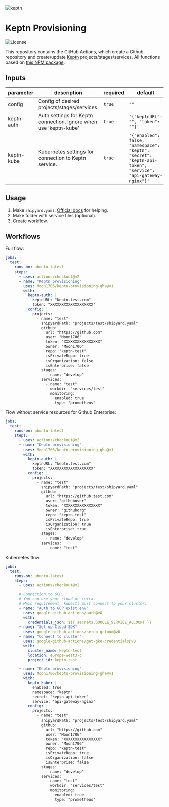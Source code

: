 ![keptn](https://github.com/keptn/keptn/raw/master/assets/keptn.png)

Keptn Provisioning
==================

![License](https://img.shields.io/github/license/Moon1706/keptn-provisioning-gha)

This repository contains the GitHub Actions, which create a Github repository and create/update [Keptn](https://keptn.sh/) projects/stages/services. All functions based on [this NPM package](https://github.com/Moon1706/keptn-provisioning-npm).

Inputs
------

| parameter  | description                                                      | required | default                                                                                                   |
|------------|------------------------------------------------------------------|----------|-----------------------------------------------------------------------------------------------------------|
| config     | Config of desired projects/stages/services.                      | `true`   | `""`                                                                                                      |
| keptn-auth | Auth settings for Keptn connection. Ignore when use 'keptn-kube' | `true`   | `'{"keptnURL": "", "token": ""}'`                                                                         |
| keptn-kube | Kubernetes settings for connection to Keptn service.             | `true`   | `'{"enabled": false, "namespace": "keptn", "secret": "keptn-api-token", "service": "api-gateway-nginx"}'` |

Usage
-----

1. Make `shipyard.yaml`. [Official docs](https://keptn.sh/docs/0.8.x/manage/shipyard/) for helping.
2. Make folder with service files (optional).
3. Create workflow.

Workflows
---------

Full flow:

```yaml
jobs:
  test:
    runs-on: ubuntu-latest
    steps:
      - uses: actions/checkout@v2
      - name: "Keptn provisioning"
        uses: Moon1706/keptn-provisioning-gha@v1
        with:
          keptn-auth: |
            keptnURL: "keptn.test.com"
            token: "XXXXXXXXXXXXXXXXXXX"
          config: |
            projects: 
              - name: "test"
                shipyardPath: "projects/test/shipyard.yaml"
                github:
                  url: "https://github.com"
                  user: "Moon1706"
                  token: "XXXXXXXXXXXXXXXX"
                  owner: "Moon1706"
                  repo: "keptn-test"
                  isPrivateRepo: true
                  isOrganization: false
                  isEnterprise: false
                stages:
                  - name: "develop"
                services:
                  - name: "test"
                    workdir: "services/test"
                    monitoring:
                      enabled: true
                      type: "prometheus"
```

Flow without service resources for Github Enterprise:

```yaml
jobs:
  test:
    runs-on: ubuntu-latest
    steps:
      - uses: actions/checkout@v2
      - name: "Keptn provisioning"
        uses: Moon1706/keptn-provisioning-gha@v1
        with:
          keptn-auth: |
            keptnURL: "keptn.test.com"
            token: "XXXXXXXXXXXXXXXXXXX"
          config: |
            projects: 
              - name: "test"
                shipyardPath: "projects/test/shipyard.yaml"
                github:
                  url: "https://github.test.com"
                  user: "githubuser"
                  token: "XXXXXXXXXXXXXXXX"
                  owner: "githuborg"
                  repo: "keptn-test"
                  isPrivateRepo: true
                  isOrganization: true
                  isEnterprise: true
                stages:
                  - name: "develop"
                services:
                  - name: "test"
```

Kubernetes flow:

```yaml
jobs:
  test:
    runs-on: ubuntu-latest
    steps:
      - uses: actions/checkout@v2

      # Connection to GCP.
      # You can use your cloud or infra.
      # Main requirement, kubectl must connect to your cluster.
      - name: "Auth to GCP exist env"
        uses: google-github-actions/auth@v0
        with:
          credentials_json: ${{ secrets.GOOGLE_SERVICE_ACCOUNT }}
      - name: "Set up Cloud SDK"
        uses: google-github-actions/setup-gcloud@v0
      - name: "Connect to cluster"
        uses: google-github-actions/get-gke-credentials@v0
        with:
          cluster_name: keptn-test
          location: europe-west3-c
          project_id: keptn-test

      - name: "Keptn provisioning"
        uses: Moon1706/keptn-provisioning-gha@v1
        with:
          keptn-kube: |
            enabled: true
            namespace: "keptn"
            secret: "keptn-api-token"
            service: "api-gateway-nginx"
          config: |
            projects: 
              - name: "test"
                shipyardPath: "projects/test/shipyard.yaml"
                github:
                  url: "https://github.com"
                  user: "Moon1706"
                  token: "XXXXXXXXXXXXXXXX"
                  owner: "Moon1706"
                  repo: "keptn-test"
                  isPrivateRepo: true
                  isOrganization: false
                  isEnterprise: false
                stages:
                  - name: "develop"
                services:
                  - name: "test"
                    workdir: "services/test"
                    monitoring:
                      enabled: true
                      type: "prometheus"
```
